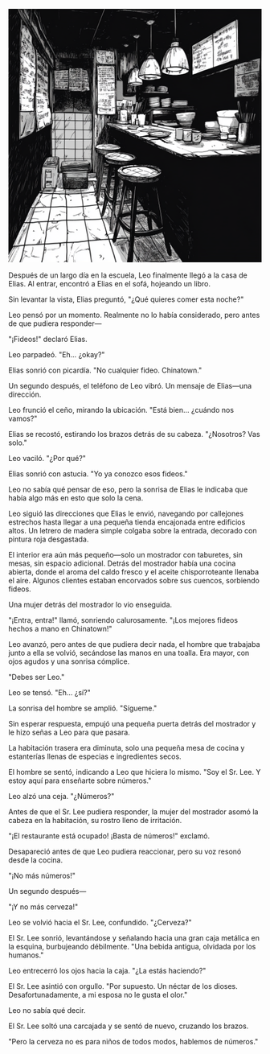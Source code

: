![restaurante de fideos](/assets/images/noodle_restaurant.png)

Después de un largo día en la escuela, Leo finalmente llegó a la casa de Elias. Al entrar, encontró a Elias en el sofá, hojeando un libro.

Sin levantar la vista, Elias preguntó, "¿Qué quieres comer esta noche?"

Leo pensó por un momento. Realmente no lo había considerado, pero antes de que pudiera responder—

"¡Fideos!" declaró Elias.

Leo parpadeó. "Eh… ¿okay?"

Elias sonrió con picardía. "No cualquier fideo. Chinatown."

Un segundo después, el teléfono de Leo vibró. Un mensaje de Elias—una dirección.

Leo frunció el ceño, mirando la ubicación. "Está bien… ¿cuándo nos vamos?"

Elias se recostó, estirando los brazos detrás de su cabeza. "¿Nosotros? Vas solo."

Leo vaciló. "¿Por qué?"

Elias sonrió con astucia. "Yo ya conozco esos fideos."

Leo no sabía qué pensar de eso, pero la sonrisa de Elias le indicaba que había algo más en esto que solo la cena.

Leo siguió las direcciones que Elias le envió, navegando por callejones estrechos hasta llegar a una pequeña tienda encajonada entre edificios altos. Un letrero de madera simple colgaba sobre la entrada, decorado con pintura roja desgastada.

El interior era aún más pequeño—solo un mostrador con taburetes, sin mesas, sin espacio adicional. Detrás del mostrador había una cocina abierta, donde el aroma del caldo fresco y el aceite chisporroteante llenaba el aire. Algunos clientes estaban encorvados sobre sus cuencos, sorbiendo fideos.

Una mujer detrás del mostrador lo vio enseguida.

"¡Entra, entra!" llamó, sonriendo calurosamente. "¡Los mejores fideos hechos a mano en Chinatown!"

Leo avanzó, pero antes de que pudiera decir nada, el hombre que trabajaba junto a ella se volvió, secándose las manos en una toalla. Era mayor, con ojos agudos y una sonrisa cómplice.

"Debes ser Leo."

Leo se tensó. "Eh... ¿sí?"

La sonrisa del hombre se amplió. "Sígueme."

Sin esperar respuesta, empujó una pequeña puerta detrás del mostrador y le hizo señas a Leo para que pasara.

La habitación trasera era diminuta, solo una pequeña mesa de cocina y estanterías llenas de especias e ingredientes secos.

El hombre se sentó, indicando a Leo que hiciera lo mismo. "Soy el Sr. Lee. Y estoy aquí para enseñarte sobre números."

Leo alzó una ceja. "¿Números?"

Antes de que el Sr. Lee pudiera responder, la mujer del mostrador asomó la cabeza en la habitación, su rostro lleno de irritación.

"¡El restaurante está ocupado! ¡Basta de números!" exclamó.

Desapareció antes de que Leo pudiera reaccionar, pero su voz resonó desde la cocina.

"¡No más números!"

Un segundo después—

"¡Y no más cerveza!"

Leo se volvió hacia el Sr. Lee, confundido. "¿Cerveza?"

El Sr. Lee sonrió, levantándose y señalando hacia una gran caja metálica en la esquina, burbujeando débilmente. "Una bebida antigua, olvidada por los humanos."

Leo entrecerró los ojos hacia la caja. "¿La estás haciendo?"

El Sr. Lee asintió con orgullo. "Por supuesto. Un néctar de los dioses. Desafortunadamente, a mi esposa no le gusta el olor."

Leo no sabía qué decir.

El Sr. Lee soltó una carcajada y se sentó de nuevo, cruzando los brazos.

"Pero la cerveza no es para niños de todos modos, hablemos de números."